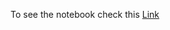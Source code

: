 To see the notebook check this [Link](https://nbviewer.org/github/AIMaven/mlops-music-clustering/blob/main/notebooks/EDA_and_Modelling.ipynb)
